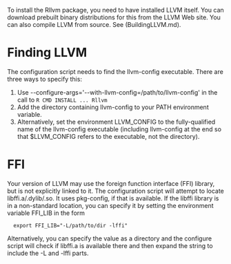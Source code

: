 To install the Rllvm package, you need to have installed LLVM itself.
You can download prebuilt binary distributions for this from the LLVM Web site.
You can also compile LLVM from source. See (BuildingLLVM.md).

# Finding LLVM 
The configuration script needs to find the llvm-config executable.
There are three ways to specify this:
1. Use --configure-args='--with-llvm-config=/path/to/llvm-config' in the call to `R CMD INSTALL ... Rllvm`
1. Add the directory containing llvm-config to your PATH environment variable.
2. Alternatively, set the environment LLVM_CONFIG to the fully-qualified name of the llvm-config
  executable  (including llvm-config at the end so that $LLVM_CONFIG refers to the executable, not the directory).


# FFI
Your version of LLVM may use the foreign function interface (FFI) library, but is not explicitly linked  to it.
The configuration script will attempt to locate libffi.a/.dylib/.so.   It uses pkg-config, if that is available.
If the libffi library is in a non-standard location, you can specify it by setting the environment variable
FFI_LIB in the form
```
  export FFI_LIB="-L/path/to/dir -lffi"
```
Alternatively, you can specify the value as a directory and the configure script will check if libffi.a 
is available there and then expand the string to include the -L and -lffi parts.
